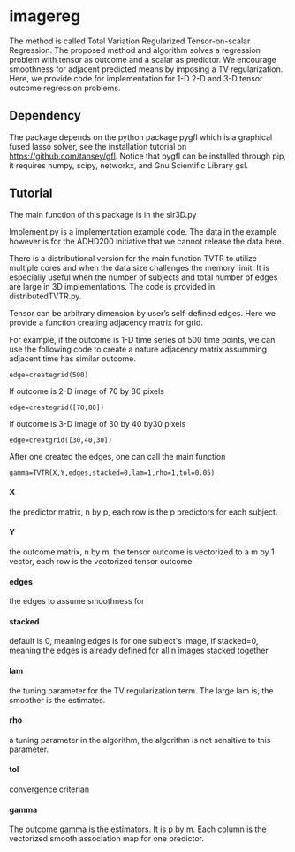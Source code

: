 # imagereg
The method is called Total Variation Regularized Tensor-on-scalar Regression.
The proposed method and algorithm solves a regression problem with tensor as outcome and a scalar as predictor.  We encourage smoothness
for adjacent predicted means by imposing a TV regularization. Here, we provide code for implementation for 1-D 2-D and 3-D tensor outcome regression problems.

## Dependency
The package depends on the python package pygfl which is a graphical fused lasso solver, see the installation tutorial on
https://github.com/tansey/gfl.
Notice that pygfl can be installed through pip, it requires numpy, scipy, networkx, and Gnu Scientific Library gsl. 


## Tutorial
The main function of this package is in the sir3D.py 

Implement.py is a implementation example code. The data in the example however is for the ADHD200 initiative that we cannot release the data here. 

There is a distributional version for the main function TVTR to utilize multiple cores and when the data size challenges the memory limit. It is especially useful when the number of subjects and total number of edges are large in 3D implementations. The code is provided in distributedTVTR.py.


Tensor can be arbitrary dimension by user’s self-defined edges. Here we provide a function creating adjacency matrix for grid.

For example, if the outcome is 1-D time series of 500 time points, we can use the following code to create a nature adjacency matrix assumming adjacent time has similar outcome.

```
edge=creategrid(500)
```
If outcome is 2-D image of 70 by 80 pixels
```
edge=creategrid([70,80])
```

If outcome is 3-D image of 30 by 40 by30 pixels
```
edge=creatgrid([30,40,30])
```

After one created the edges, one can call the main function
```
gamma=TVTR(X,Y,edges,stacked=0,lam=1,rho=1,tol=0.05)
```

#### X  
the predictor matrix, n by p, each row is the p predictors for each subject.
#### Y 
the outcome matrix, n by m, the tensor outcome is vectorized to a m by 1 vector, each row is the vectorized tensor outcome
#### edges
the edges to assume smoothness for
#### stacked
default is 0, meaning edges is for one subject's image, if stacked=0, meaning the edges is already defined  for all n images stacked together
#### lam
the tuning parameter for the TV regularization term. The large lam is, the smoother is the estimates.
#### rho
a tuning parameter in the algorithm, the algorithm is not sensitive to this parameter.
#### tol
convergence criterian
#### gamma
The outcome gamma is the estimators. It is p by m. Each column is the vectorized smooth association map for one predictor.

